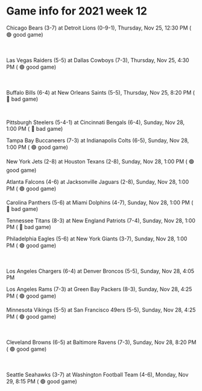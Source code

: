 # Game info for 2021 week 12

Chicago Bears (3-7) at Detroit Lions (0-9-1), Thursday, Nov 25, 12:30 PM (	:green_circle: good game)


<br/>

Las Vegas Raiders (5-5) at Dallas Cowboys (7-3), Thursday, Nov 25, 4:30 PM (	:green_circle: good game)


<br/>

Buffalo Bills (6-4) at New Orleans Saints (5-5), Thursday, Nov 25, 8:20 PM (	:red_circle: bad game)


<br/>

Pittsburgh Steelers (5-4-1) at Cincinnati Bengals (6-4), Sunday, Nov 28, 1:00 PM (	:red_circle: bad game)

Tampa Bay Buccaneers (7-3) at Indianapolis Colts (6-5), Sunday, Nov 28, 1:00 PM (	:green_circle: good game)

New York Jets (2-8) at Houston Texans (2-8), Sunday, Nov 28, 1:00 PM (	:green_circle: good game)

Atlanta Falcons (4-6) at Jacksonville Jaguars (2-8), Sunday, Nov 28, 1:00 PM (	:green_circle: good game)

Carolina Panthers (5-6) at Miami Dolphins (4-7), Sunday, Nov 28, 1:00 PM (	:red_circle: bad game)

Tennessee Titans (8-3) at New England Patriots (7-4), Sunday, Nov 28, 1:00 PM (	:red_circle: bad game)

Philadelphia Eagles (5-6) at New York Giants (3-7), Sunday, Nov 28, 1:00 PM (	:green_circle: good game)


<br/>

Los Angeles Chargers (6-4) at Denver Broncos (5-5), Sunday, Nov 28, 4:05 PM

Los Angeles Rams (7-3) at Green Bay Packers (8-3), Sunday, Nov 28, 4:25 PM (	:green_circle: good game)

Minnesota Vikings (5-5) at San Francisco 49ers (5-5), Sunday, Nov 28, 4:25 PM (	:green_circle: good game)


<br/>

Cleveland Browns (6-5) at Baltimore Ravens (7-3), Sunday, Nov 28, 8:20 PM (	:green_circle: good game)


<br/>

Seattle Seahawks (3-7) at Washington Football Team (4-6), Monday, Nov 29, 8:15 PM (	:green_circle: good game)

